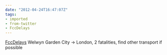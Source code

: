 ```yaml
---
date: "2012-04-24T16:47:07Z"
tags:
- imported
- from-twitter
- FccDelays
---
```

[FccDelays](/tags/FccDelays) Welwyn Garden City -&gt; London, 2 fatalities, find other transport if possible
